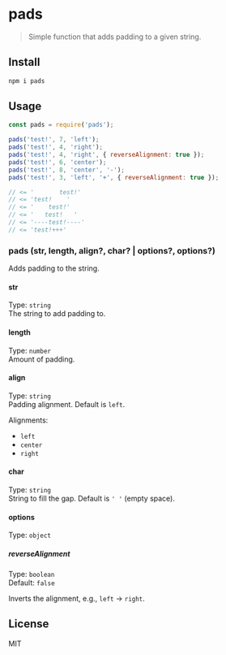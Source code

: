 # pads

> Simple function that adds padding to a given string.

## Install

```bash
npm i pads
```

## Usage

```js
const pads = require('pads');

pads('test!', 7, 'left');
pads('test!', 4, 'right');
pads('test!', 4, 'right', { reverseAlignment: true });
pads('test!', 6, 'center');
pads('test!', 8, 'center', '-');
pads('test!', 3, 'left', '+', { reverseAlignment: true });

// <= '       test!'
// <= 'test!    '
// <= '    test!'
// <= '   test!   '
// <= '----test!----'
// <= 'test!+++'
```

### pads (str, length, align?, char? | options?, options?)

Adds padding to the string.

#### str

Type: `string`<br>
The string to add padding to.

#### length

Type: `number`<br>
Amount of padding.

#### align

Type: `string`<br>
Padding alignment. Default is `left`.

Alignments:
- `left`
- `center`
- `right`

#### char

Type: `string`<br>
String to fill the gap. Default is `' '` (empty space).

#### options

Type: `object`

##### reverseAlignment

Type: `boolean`<br>
Default: `false`

Inverts the alignment, e.g., `left` -> `right`.

## License

MIT